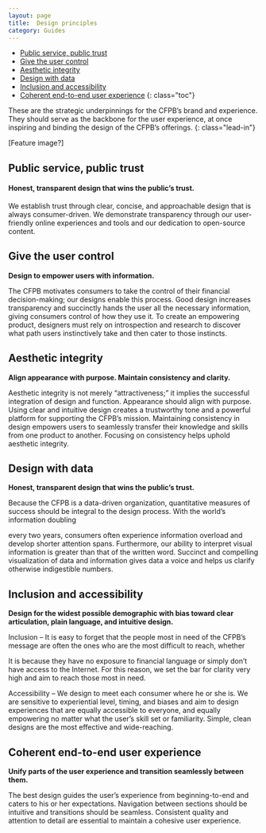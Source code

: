 ```yaml
---
layout: page
title:  Design principles
category: Guides
---
```


- [Public service, public trust](#public-service-public-trust)
- [Give the user control](#give-the-user-control)
- [Aesthetic integrity](#aesthetic-integrity)
- [Design with data](#design-with-data)
- [Inclusion and accessibility](#inclusion-and-accessibility)
- [Coherent end-to-end user experience](#coherent-end-to-end-user-experience)
{: class="toc"}

<div class="content-67 content-first">
	
These are the strategic underpinnings for the CFPB’s brand and experience. They should serve as the backbone for the user experience, at once inspiring and binding the design of the CFPB’s offerings.
{: class="lead-in"}

</div>

<div class="content-33 content-last">
	
[Feature image?]

</div>

<div class="content-50 content-first">

## Public service, public trust
          
#### Honest, transparent design that wins the public’s trust.
          
We establish trust through clear, concise, and approachable design that is always consumer-driven. We demonstrate transparency through our user-friendly online experiences and tools and our dedication to open-source content. 

</div>

<div class="content-50 content-last">

## Give the user control
          
**Design to empower users with information.**
          
The CFPB motivates consumers to take the control of their financial decision-making; our designs enable this process. Good design increases transparency and succinctly hands the user all the necessary information, giving consumers control of how they use it. To create an empowering product, designers must rely on introspection and research to discover what path users instinctively take and then cater to those instincts. 
  
</div>         
          
## Aesthetic integrity
          
**Align appearance with purpose. Maintain consistency and clarity.**
          
Aesthetic integrity is not merely “attractiveness;” it implies the successful integration of design
and function. Appearance should align with purpose. Using clear and intuitive design creates a trustworthy tone and a powerful platform for supporting the CFPB’s mission. Maintaining consistency in design empowers users to seamlessly transfer their knowledge and skills from one product to another. Focusing on consistency helps uphold aesthetic integrity. 
        
          
## Design with data
          
**Honest, transparent design that wins the public’s trust.**
          
Because the CFPB is a data-driven organization, quantitative measures of success should be integral
to the design process. With the world’s information doubling
          
every two years, consumers often experience information overload and develop shorter attention spans. Furthermore, our ability to interpret visual information is greater than that of the written word. Succinct and compelling visualization of data and information gives data a voice and helps us clarify otherwise indigestible numbers. 
          
## Inclusion and accessibility
          
**Design for the widest possible demographic with bias toward clear articulation, plain language, and intuitive design.**
          
Inclusion – It is easy to forget that the people most in need of the CFPB’s message are often the ones who are the most difficult to reach, whether
          
It is because they have no exposure to financial language or simply don’t have access to the Internet. For this reason, we set the bar for clarity very high and aim to reach those most in need.
          
Accessibility – We design to meet each consumer where he or she is. We are sensitive to experiential level, timing, and biases and aim to design experiences that are equally accessible to everyone, and equally empowering no matter what the user’s skill set or familiarity. Simple, clean designs are the most effective and wide-reaching.
        
        
          
## Coherent end-to-end user experience
          
**Unify parts of the user experience and transition seamlessly between them.**
          
The best design guides the user’s experience from beginning-to-end and caters to his or her expectations. Navigation between sections should be intuitive and transitions should be seamless. Consistent quality and attention to detail are essential to maintain a cohesive user experience. 
